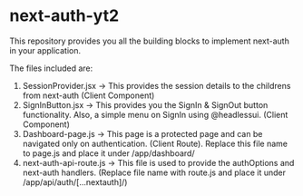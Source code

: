 # next-auth-yt2

This repository provides you all the building blocks to implement next-auth in your application.

The files included are:
1. SessionProvider.jsx -> This provides the session details to the childrens from next-auth (Client Component)
2. SignInButton.jsx -> This provides you the SignIn & SignOut button functionality. Also, a simple menu on SignIn using @headlessui. (Client Component)
3. Dashboard-page.js -> This page is a protected page and can be navigated only on authentication. (Client Route). Replace this file name to page.js and place it under /app/dashboard/
4. next-auth-api-route.js -> This file is used to provide the authOptions and next-auth handlers. (Replace file name with route.js and place it under /app/api/auth/[...nextauth]/)

